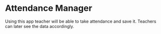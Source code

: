 <h1><b>Attendance Manager</b></h1>
Using this app teacher will be able to take attendance and save it. Teachers can later see the data accordingly.
